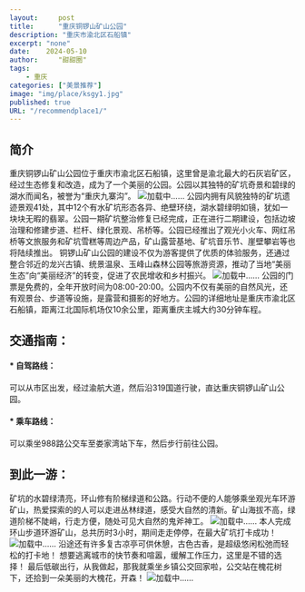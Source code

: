```yaml
---
layout:     post
title:      "重庆铜锣山矿山公园"
description: "重庆市渝北区石船镇"
excerpt: "none"
date:    2024-05-10
author:     "甜甜圈"
tags:
    - 重庆
categories: ["美景推荐"]
image: "img/place/ksgy1.jpg"
published: true 
URL: "/recommendplace1/"
---
```


## 简介
重庆铜锣山矿山公园位于重庆市渝北区石船镇，这里曾是渝北最大的石灰岩矿区，经过生态修复和改造，成为了一个美丽的公园。公园以其独特的矿坑奇景和碧绿的湖水而闻名，被誉为“重庆九寨沟”。
![加载中……](/img/place/ksgy2.jpg)
公园内拥有风貌独特的矿坑遗迹景观41处，其中12个有水矿坑形态各异、绝壁环绕，湖水碧绿明如镜，犹如一块块无暇的翡翠。公园一期矿坑整治修复已经完成，正在进行二期建设，包括边坡治理和修建步道、栏杆、绿化景观、吊桥等。公园已经推出了观光小火车、网红吊桥等文旅服务和矿坑雪糕等周边产品，矿山露营基地、矿坑音乐节、崖壁攀岩等也将陆续推出。
铜锣山矿山公园的建设不仅为游客提供了优质的体验服务，还通过整合邻近的龙兴古镇、统景温泉、玉峰山森林公园等旅游资源，推动了当地“美丽生态”向“美丽经济”的转变，促进了农民增收和乡村振兴。
![加载中……](/img/place/ksgy3.jpg)
公园的门票是免费的，全年开放时间为08:00-20:00。公园内不仅有美丽的自然风光，还有观景台、步道等设施，是露营和摄影的好地方。公园的详细地址是重庆市渝北区石船镇，距离江北国际机场仅10余公里，距离重庆主城大约30分钟车程。
## 交通指南：
#### * 自驾路线：
可以从市区出发，经过渝航大道，然后沿319国道行驶，直达重庆铜锣山矿山公园。
#### * 乘车路线：
可以乘坐988路公交车至娄家湾站下车，然后步行前往公园。
## 到此一游：
矿坑的水碧绿清亮，环山修有阶梯绿道和公路。行动不便的人能够乘坐观光车环游矿山，热爱探索的的人可以走进丛林绿道，感受大自然的清新。矿山海拔不高，绿道阶梯不陡峭，行走方便，随处可见大自然的鬼斧神工。
![加载中……](/img/place/ksgy4.jpg)
本人完成环山步道环游矿山，总共历时3小时，期间走走停停，在最大矿坑打卡成功！
![加载中……](/img/place/ksgy5.jpg)
沿途还有许多复古凉亭可供休憩，古色古香，是超级悠闲松弛而轻松的打卡地！
想要逃离城市的快节奏和喧嚣，缓解工作压力，这里是不错的选择！
最后低碳出行，从我做起，那我就乘坐乡镇公交回家啦，公交站在槐花树下，还拾到一朵美丽的大槐花，开森！
![加载中……](/img/place/ksgy6.jpg)
